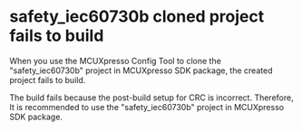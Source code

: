 # safety\_iec60730b cloned project fails to build

When you use the MCUXpresso Config Tool to clone the "safety\_iec60730b" project in MCUXpresso SDK package, the created project fails to build.

The build fails because the post-build setup for CRC is incorrect. Therefore, It is recommended to use the "safety\_iec60730b" project in MCUXpresso SDK package.

